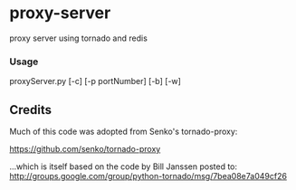 proxy-server
============

proxy server using tornado and redis


### Usage
proxyServer.py [-c] [-p portNumber] [-b] [-w]


## Credits

Much of this code was adopted from Senko's tornado-proxy:

https://github.com/senko/tornado-proxy

...which is itself based on the code by Bill Janssen posted to: http://groups.google.com/group/python-tornado/msg/7bea08e7a049cf26
